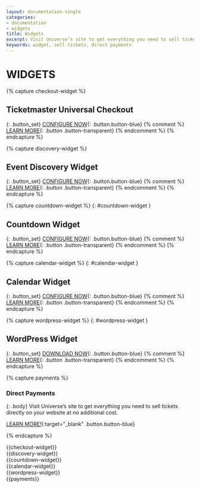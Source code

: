 ```yaml
---
layout: documentation-single
categories:
- documentation
- widgets
title: Widgets
excerpt: Visit Universe’s site to get everything you need to sell tickets directly on your website at no additional cost.
keywords: widget, sell tickets, direct payments
---
```



# WIDGETS

{% capture checkout-widget %}
## Ticketmaster Universal Checkout

{: .button_set}
[CONFIGURE NOW](/products-and-docs/widgets/checkout/){: .button.button-blue}
{% comment %}
[LEARN MORE](#){: .button .button-transparent}
{% endcomment %}
{% endcapture %}

{% capture discovery-widget %}
## Event Discovery Widget

{: .button_set}
[CONFIGURE NOW](/products-and-docs/widgets/event-discovery/){: .button.button-blue}
{% comment %}
[LEARN MORE](#){: .button .button-transparent}
{% endcomment %}
{% endcapture %}

{% capture countdown-widget %}
{: #countdown-widget }
## Countdown Widget

{: .button_set}
[CONFIGURE NOW](/products-and-docs/widgets/countdown/){: .button.button-blue}
{% comment %}
[LEARN MORE](#){: .button .button-transparent}
{% endcomment %}
{% endcapture %}

{% capture calendar-widget %}
{: #calendar-widget }
## Calendar Widget

{: .button_set}
[CONFIGURE NOW](/products-and-docs/widgets/calendar/){: .button.button-blue}
{% comment %}
[LEARN MORE](#){: .button .button-transparent}
{% endcomment %}
{% endcapture %}

{% capture wordpress-widget %}
{: #wordpress-widget }
## WordPress Widget

{: .button_set}
[DOWNLOAD NOW](/products-and-docs/widgets/wordpress/ticketmaster.zip){: .button.button-blue}
{% comment %}
[LEARN MORE](#){: .button .button-transparent}
{% endcomment %}
{% endcapture %}

{% capture payments %}
### Direct Payments

{: .body}
Visit Universe’s site to get everything you need to sell tickets
directly on your website at no additional cost.

[LEARN MORE!](https://www.universe.com/directpayments){:target="_blank" .button.button-blue}

{% endcapture %}


<div class="widget_box widget_box__checkout" markdown="1">
{{checkout-widget}}
</div>

<div class="widget_box widget_box__discovery" markdown="1">
{{discovery-widget}}
</div>

<div class="widget_box widget_box__countdown" markdown="1">
{{countdown-widget}}
</div>

<div class="widget_box widget_box__calendar" markdown="1">
{{calendar-widget}}
</div>

<div class="widget_box widget_box__wordpress" markdown="1">
{{wordpress-widget}}
</div>

<div class="grey-box android mask" markdown="1">
{{payments}}
</div>
